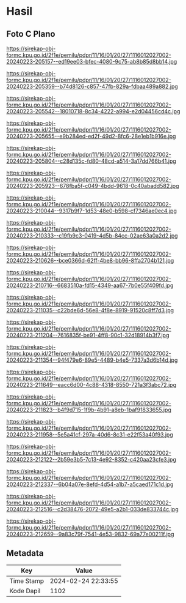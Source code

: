 # Hasil

## Foto C Plano

https://sirekap-obj-formc.kpu.go.id/2f1e/pemilu/pdpr/11/16/01/20/27/1116012027002-20240223-205157--ed19ee03-bfec-4080-9c75-ab8b85d8bb14.jpg

https://sirekap-obj-formc.kpu.go.id/2f1e/pemilu/pdpr/11/16/01/20/27/1116012027002-20240223-205359--b74d8126-c857-47fb-829a-fdbaa489a882.jpg

https://sirekap-obj-formc.kpu.go.id/2f1e/pemilu/pdpr/11/16/01/20/27/1116012027002-20240223-205542--18010718-8c34-4222-a994-e2d04456cd4c.jpg

https://sirekap-obj-formc.kpu.go.id/2f1e/pemilu/pdpr/11/16/01/20/27/1116012027002-20240223-205655--e9b284ed-ed2f-49d2-8fc6-28e1eb1b916e.jpg

https://sirekap-obj-formc.kpu.go.id/2f1e/pemilu/pdpr/11/16/01/20/27/1116012027002-20240223-205804--c28d135c-fd80-48cd-a514-3a17dd766b41.jpg

https://sirekap-obj-formc.kpu.go.id/2f1e/pemilu/pdpr/11/16/01/20/27/1116012027002-20240223-205923--678fba5f-c049-4bdd-9618-0c40abadd582.jpg

https://sirekap-obj-formc.kpu.go.id/2f1e/pemilu/pdpr/11/16/01/20/27/1116012027002-20240223-210044--9317b9f7-1d53-48e0-b598-cf7346ae0ec4.jpg

https://sirekap-obj-formc.kpu.go.id/2f1e/pemilu/pdpr/11/16/01/20/27/1116012027002-20240223-210333--c19fb9c3-0419-4d5b-84cc-02ae63a0a2d2.jpg

https://sirekap-obj-formc.kpu.go.id/2f1e/pemilu/pdpr/11/16/01/20/27/1116012027002-20240223-210626--bce0366d-62ff-4be8-bb96-8ffa2704b121.jpg

https://sirekap-obj-formc.kpu.go.id/2f1e/pemilu/pdpr/11/16/01/20/27/1116012027002-20240223-210716--6683510a-fd15-4349-aa67-7b0e55f409fd.jpg

https://sirekap-obj-formc.kpu.go.id/2f1e/pemilu/pdpr/11/16/01/20/27/1116012027002-20240223-211035--c22bde6d-56e8-4f8e-8919-91520c8ff7d3.jpg

https://sirekap-obj-formc.kpu.go.id/2f1e/pemilu/pdpr/11/16/01/20/27/1116012027002-20240223-211204--7616835f-be91-4ff8-90c1-32d18914b3f7.jpg

https://sirekap-obj-formc.kpu.go.id/2f1e/pemilu/pdpr/11/16/01/20/27/1116012027002-20240223-211354--94f479e6-89e5-4489-b4e5-7337a3d6b14d.jpg

https://sirekap-obj-formc.kpu.go.id/2f1e/pemilu/pdpr/11/16/01/20/27/1116012027002-20240223-211649--eacc6d00-4c88-4318-8550-721a3f3abc72.jpg

https://sirekap-obj-formc.kpu.go.id/2f1e/pemilu/pdpr/11/16/01/20/27/1116012027002-20240223-211823--b4f9d715-1f9b-4b91-a8eb-1baf91833655.jpg

https://sirekap-obj-formc.kpu.go.id/2f1e/pemilu/pdpr/11/16/01/20/27/1116012027002-20240223-211958--5e5a41cf-297a-40d6-8c31-e22f53a40f93.jpg

https://sirekap-obj-formc.kpu.go.id/2f1e/pemilu/pdpr/11/16/01/20/27/1116012027002-20240223-212122--2b59e3b5-7c13-4e92-8352-c420aa23cfe3.jpg

https://sirekap-obj-formc.kpu.go.id/2f1e/pemilu/pdpr/11/16/01/20/27/1116012027002-20240223-212337--6b04a07e-8efd-4d54-a1b7-a5caed171c1d.jpg

https://sirekap-obj-formc.kpu.go.id/2f1e/pemilu/pdpr/11/16/01/20/27/1116012027002-20240223-212516--c2d38476-2072-49e5-a2b1-033de833744c.jpg

https://sirekap-obj-formc.kpu.go.id/2f1e/pemilu/pdpr/11/16/01/20/27/1116012027002-20240223-212659--9a83c79f-7541-4e53-9832-69a77e00211f.jpg


## Metadata

| Key        | Value               |
| ---------- | ------------------- |
| Time Stamp | 2024-02-24 22:33:55 |
| Kode Dapil | 1102                |



